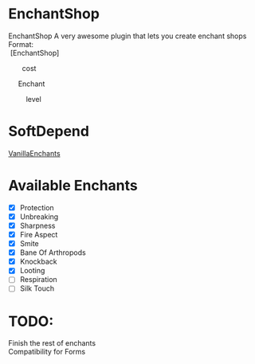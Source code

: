 # EnchantShop
EnchantShop 
A very awesome plugin that lets you create enchant shops 
Format:  
   [EnchantShop] 
   
          cost 
       
       Enchant 
      
          level

# SoftDepend
[VanillaEnchants](https://github.com/TheAz928/VanillaEnchantments/)

# Available Enchants
- [x] Protection
- [x] Unbreaking
- [x] Sharpness
- [x] Fire Aspect
- [x] Smite
- [x] Bane Of Arthropods
- [x] Knockback
- [x] Looting
- [ ] Respiration
- [ ] Silk Touch

# TODO:
Finish the rest of enchants
    
Compatibility for Forms
